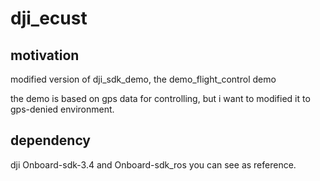 # dji_ecust

## motivation

modified version of dji_sdk_demo, the demo_flight_control demo

the demo is based on gps data for controlling, but i want to modified it to gps-denied environment.

## dependency

dji Onboard-sdk-3.4 and Onboard-sdk_ros
you can see as reference.

